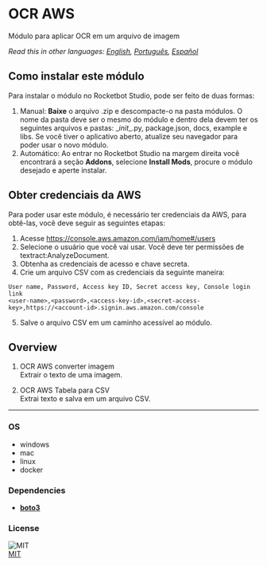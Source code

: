 



# OCR AWS
  
Módulo para aplicar OCR em um arquivo de imagem  

*Read this in other languages: [English](README.md), [Português](README.pr.md), [Español](README.es.md)*

## Como instalar este módulo
  
Para instalar o módulo no Rocketbot Studio, pode ser feito de duas formas:
1. Manual: __Baixe__ o arquivo .zip e descompacte-o na pasta módulos. O nome da pasta deve ser o mesmo do módulo e dentro dela devem ter os seguintes arquivos e pastas: \__init__.py, package.json, docs, example e libs. Se você tiver o aplicativo aberto, atualize seu navegador para poder usar o novo módulo.
2. Automático: Ao entrar no Rocketbot Studio na margem direita você encontrará a seção **Addons**, selecione **Install Mods**, procure o módulo desejado e aperte instalar.  

## Obter credenciais da AWS
Para poder usar este módulo, é necessário ter credenciais da AWS, para obtê-las, você deve seguir as seguintes etapas:
1. Acesse https://console.aws.amazon.com/iam/home#/users
2. Selecione o usuário que você vai usar. Você deve ter permissões de textract:AnalyzeDocument.
3. Obtenha as credenciais de acesso e chave secreta.
4. Crie um arquivo CSV com as credenciais da seguinte maneira:
```
User name, Password, Access key ID, Secret access key, Console login link
<user-name>,<password>,<access-key-id>,<secret-access-key>,https://<account-id>.signin.aws.amazon.com/console
```
5. Salve o arquivo CSV em um caminho acessível ao módulo.

## Overview


1. OCR AWS converter imagem  
Extrair o texto de uma imagem.

2. OCR AWS Tabela para CSV  
Extrai texto e salva em um arquivo CSV.  




----
### OS

- windows
- mac
- linux
- docker

### Dependencies
- [**boto3**](https://pypi.org/project/boto3/)
### License
  
![MIT](https://camo.githubusercontent.com/107590fac8cbd65071396bb4d04040f76cde5bde/687474703a2f2f696d672e736869656c64732e696f2f3a6c6963656e73652d6d69742d626c75652e7376673f7374796c653d666c61742d737175617265)  
[MIT](http://opensource.org/licenses/mit-license.ph)